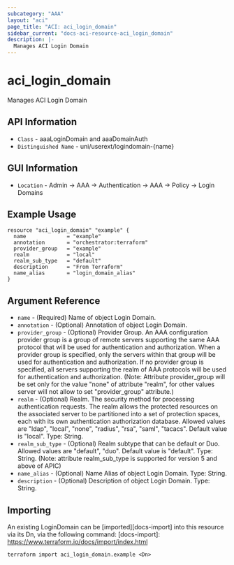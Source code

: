 ```yaml
---
subcategory: "AAA"
layout: "aci"
page_title: "ACI: aci_login_domain"
sidebar_current: "docs-aci-resource-aci_login_domain"
description: |-
  Manages ACI Login Domain
---
```


# aci_login_domain #

Manages ACI Login Domain

## API Information ##

* `Class` - aaaLoginDomain and aaaDomainAuth
* `Distinguished Name` - uni/userext/logindomain-{name}

## GUI Information ##

* `Location` - Admin -> AAA -> Authentication -> AAA -> Policy -> Login Domains 


## Example Usage ##

```hcl
resource "aci_login_domain" "example" {
  name             = "example"
  annotation       = "orchestrator:terraform"
  provider_group   = "example" 
  realm            = "local"
  realm_sub_type   = "default"
  description      = "From Terraform"
  name_alias       = "login_domain_alias"
}
```

## Argument Reference ##


* `name` - (Required) Name of object Login Domain.
* `annotation` - (Optional) Annotation of object Login Domain.
* `provider_group` - (Optional) Provider Group. An AAA configuration provider group is a group of remote servers supporting the same AAA protocol that will be used for authentication and authorization. When a provider group is specified, only the servers within that group will be used for authentication and authorization. If no provider group is specified, all servers supporting the realm of AAA protocols will be used for authentication and authorization. (Note: Attribute provider_group will be set only for the value "none" of attribute "realm", for other values server will not allow to set "provider_group" attribute.) 
* `realm` - (Optional) Realm. The security method for processing authentication requests. The realm allows the protected resources on the associated server to be partitioned into a set of protection spaces, each with its own authentication authorization database. Allowed values are "ldap", "local", "none", "radius", "rsa", "saml", "tacacs". Default value is "local". Type: String.
* `realm_sub_type` - (Optional) Realm subtype that can be default or Duo. Allowed values are "default", "duo". Default value is "default". Type: String. (Note: attribute realm_sub_type is supported for version 5 and above of APIC)
* `name_alias` - (Optional) Name Alias of object Login Domain. Type: String.
* `description` - (Optional) Description of object Login Domain. Type: String.


## Importing ##

An existing LoginDomain can be [imported][docs-import] into this resource via its Dn, via the following command:
[docs-import]: https://www.terraform.io/docs/import/index.html


```
terraform import aci_login_domain.example <Dn>
```